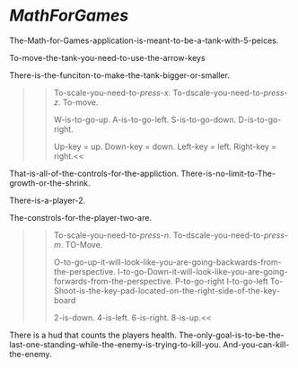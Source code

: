# *MathForGames*
  The-Math-for-Games-application-is-meant-to-be-a-tank-with-5-peices.

  To-move-the-tank-you-need-to-use-the-arrow-keys
  
  There-is-the-funciton-to-make-the-tank-bigger-or-smaller.
  
>> To-scale-you-need-to-*press*-*x*.
>> To-dscale-you-need-to-*press*-*z*.
>> To-move.
>> 
>> W-is-to-go-up.
>> A-is-to-go-left.
>> S-is-to-go-down.
>> D-is-to-go-right.
>> 
>> Up-key = up.
>> Down-key = down.
>> Left-key = left.
>> Right-key = right.<<

That-is-all-of-the-controls-for-the-appliction.
There-is-no-limit-to-The-growth-or-the-shrink.

There-is-a-player-2.

The-constrols-for-the-player-two-are.
>> To-scale-you-need-to-*press*-*n*.
>> To-dscale-you-need-to-*press*-*m*.
>>TO-Move.
>>
>> O-to-go-up-it-will-look-like-you-are-going-backwards-from-the-perspective.
>> I-to-go-Down-it-will-look-like-you-are-going-forwards-from-the-perspective.
>> P-to-go-right
>> I-to-go-left
>> To-Shoot-is-the-key-pad-located-on-the-right-side-of-the-key-board
>> 
>> 2-is-down.
>> 4-is-left.
>> 6-is-right.
>> 8-is-up.<<

There is a hud that counts the players health.
The-only-goal-is-to-be-the-last-one-standing-while-the-enemy-is-trying-to-kill-you.
And-you-can-kill-the-enemy.
